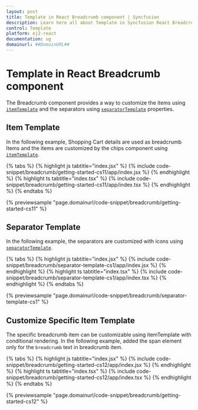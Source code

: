 ```yaml
---
layout: post
title: Template in React Breadcrumb component | Syncfusion
description: Learn here all about Template in Syncfusion React Breadcrumb component of Syncfusion Essential JS 2 and more.
control: Template 
platform: ej2-react
documentation: ug
domainurl: ##DomainURL##
---
```


# Template in React Breadcrumb component

The Breadcrumb component provides a way to customize the items using [`itemTemplate`](https://ej2.syncfusion.com/react/documentation/api/breadcrumb/#itemtemplate) and the separators using [`separatorTemplate`](https://ej2.syncfusion.com/react/documentation/api/breadcrumb/#separatortemplate) properties.

## Item Template

In the following example, Shopping Cart details are used as breadcrumb Items and the items are customized by the chips component using [`itemTemplate`](https://ej2.syncfusion.com/react/documentation/api/breadcrumb/#itemtemplate).

{% tabs %}
{% highlight js tabtitle="index.jsx" %}
{% include code-snippet/breadcrumb/getting-started-cs11/app/index.jsx %}
{% endhighlight %}
{% highlight ts tabtitle="index.tsx" %}
{% include code-snippet/breadcrumb/getting-started-cs11/app/index.tsx %}
{% endhighlight %}
{% endtabs %}

 {% previewsample "page.domainurl/code-snippet/breadcrumb/getting-started-cs11" %}

## Separator Template

In the  following example, the separators are customized with icons using [`separatorTemplate`](https://ej2.syncfusion.com/react/documentation/api/breadcrumb/#separatortemplate).

{% tabs %}
{% highlight js tabtitle="index.jsx" %}
{% include code-snippet/breadcrumb/separator-template-cs1/app/index.jsx %}
{% endhighlight %}
{% highlight ts tabtitle="index.tsx" %}
{% include code-snippet/breadcrumb/separator-template-cs1/app/index.tsx %}
{% endhighlight %}
{% endtabs %}

 {% previewsample "page.domainurl/code-snippet/breadcrumb/separator-template-cs1" %}

## Customize Specific Item Template

The specific breadcrumb item can be customizable using itemTemplate with conditional rendering. In the following example, added the span element only for the `breadcrumb` text in breadcrumb item.

{% tabs %}
{% highlight js tabtitle="index.jsx" %}
{% include code-snippet/breadcrumb/getting-started-cs12/app/index.jsx %}
{% endhighlight %}
{% highlight ts tabtitle="index.tsx" %}
{% include code-snippet/breadcrumb/getting-started-cs12/app/index.tsx %}
{% endhighlight %}
{% endtabs %}

 {% previewsample "page.domainurl/code-snippet/breadcrumb/getting-started-cs12" %}